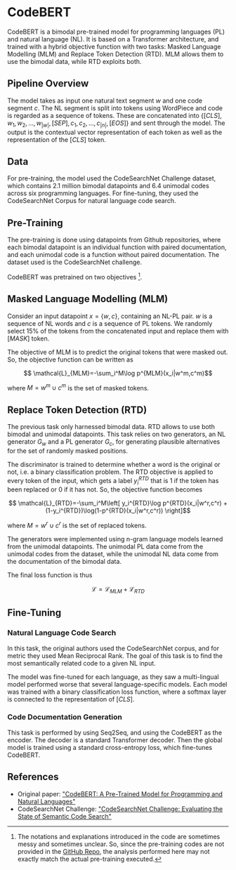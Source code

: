 # CodeBERT

CodeBERT is a bimodal pre-trained model for programming languages (PL) and natural language (NL). It is based on a Transformer architecture, and trained with a hybrid objective function with two tasks: Masked Language Modelling (MLM) and Replace Token Detection (RTD). MLM allows them to use the bimodal data, while RTD exploits both.

## Pipeline Overview

The model takes as input one natural text segment $w$ and one code segment $c$. The NL segment is split into tokens using WordPiece and code is regarded as a sequence of tokens. These are concatenated into $\{[CLS],w_1,w_2,...,w_{|w|},[SEP],c_1,c_2,...,c_{|n|},[EOS]\}$ and sent through the model. The output is the contextual vector representation of each token as well as the representation of the $[CLS]$ token.

## Data

For pre-training, the model used the CodeSearchNet Challenge dataset, which contains 2.1 million bimodal datapoints and 6.4 unimodal codes across six programming languages. For fine-tuning, they used the CodeSearchNet Corpus for natural language code search.

## Pre-Training

The pre-training is done using datapoints from Github repositories, where each bimodal datapoint is an individual function with paired documentation, and each unimodal code is a function without paired documentation. The dataset used is the CodeSearchNet challenge.

CodeBERT was pretrained on two objectives [^1].

[^1]: The notations and explanations introduced in the code are sometimes messy and sometimes unclear. So, since the pre-training codes are not provided in the [GitHub Repo](https://github.com/microsoft/CodeBERT), the analysis performed here may not exactly match the actual pre-training executed.

## Masked Language Modelling (MLM)

Consider an input datapoint $x=\{w,c\}$, containing an NL-PL pair. $w$ is a sequence of NL words and $c$ is a sequence of PL tokens. We randomly select 15\% of the tokens from the concatenated input and replace them with $[MASK]$ token. 

The objective of MLM is to predict the original tokens that were masked out. So, the objective function can be written as
```math
    \mathcal{L}_{MLM}=-\sum_i^M\log p^{MLM}(x_i|w^m,c^m)
```
where $M=w^m\cup c^m$ is the set of masked tokens.

## Replace Token Detection (RTD)

The previous task only harnessed bimodal data. RTD allows to use both bimodal and unimodal datapoints. This task relies on two generators, an NL generator $G_w$ and a PL generator $G_c$, for generating plausible alternatives for the set of randomly masked positions. 

The discriminator is trained to determine whether a word is the original or not, i.e. a binary classification problem. The RTD objective is applied to every token of the input, which gets a label $y_i^{RTD}$ that is 1 if the token has been replaced or 0 if it has not. So, the objective function becomes

```math
    \mathcal{L}_{RTD}=-\sum_i^M\left[ y_i^{RTD}\log p^{RTD}(x_i|w^r,c^r) + (1-y_i^{RTD})\log(1-p^{RTD}(x_i|w^r,c^r)) \right]
```

where $M=w^r\cup c^r$ is the set of replaced tokens.

The generators were implemented using n-gram language models learned from the unimodal datapoints. The unimodal PL data come from the unimodal codes from the dataset, while the unimodal NL data come from the documentation of the bimodal data. 

The final loss function is thus
```math
\mathcal{L}= \mathcal{L}_{MLM} + \mathcal{L}_{RTD}
```

## Fine-Tuning

### Natural Language Code Search

In this task, the original authors used the CodeSearchNet corpus, and for metric they used Mean Reciprocal Rank. The goal of this task is to find the most semantically related code to a given NL input.

The model was fine-tuned for each language, as they saw a multi-lingual model performed worse that several language-specific models. Each model was trained with a binary classification loss function, where a softmax layer is connected to the representation of $[CLS]$.

### Code Documentation Generation

This task is performed by using Seq2Seq, and using the CodeBERT as the encoder. The decoder is a standard Transformer decoder. Then the global model is trained using a standard cross-entropy loss, which fine-tunes CodeBERT.

## References

- Original paper: ["CodeBERT: A Pre-Trained Model for Programming and Natural Languages"](https://arxiv.org/abs/2002.08155)
- CodeSearchNet Challenge: ["CodeSearchNet Challenge: Evaluating the State of Semantic Code Search"](https://arxiv.org/abs/1909.09436)